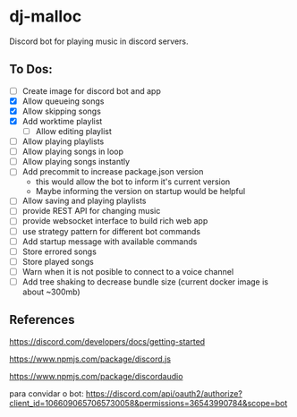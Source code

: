 # dj-malloc

Discord bot for playing music in discord servers.

## To Dos:

- [ ] Create image for discord bot and app
- [X] Allow queueing songs
- [X] Allow skipping songs
- [X] Add worktime playlist
  - [ ] Allow editing playlist
- [ ] Allow playing playlists
- [ ] Allow playing songs in loop
- [ ] Allow playing songs instantly
- [ ] Add precommit to increase package.json version
  - this would allow the bot to inform it's current version
  - Maybe informing the version on startup would be helpful
- [ ] Allow saving and playing playlists
- [ ] provide REST API for changing music
- [ ] provide websocket interface to build rich web app
- [ ] use strategy pattern for different bot commands
- [ ] Add startup message with available commands
- [ ] Store errored songs
- [ ] Store played songs
- [ ] Warn when it is not posible to connect to a voice channel
- [ ] Add tree shaking to decrease bundle size (current docker image is about ~300mb)

## References

https://discord.com/developers/docs/getting-started

https://www.npmjs.com/package/discord.js

https://www.npmjs.com/package/discordaudio

para convidar o bot:
https://discord.com/api/oauth2/authorize?client_id=1066090657065730058&permissions=36543990784&scope=bot